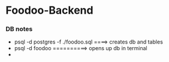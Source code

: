 # Foodoo-Backend

### DB notes
* psql -d postgres -f ./foodoo.sql   ====> creates db and tables
* psql -d foodoo  ==========> opens up db in terminal
*
